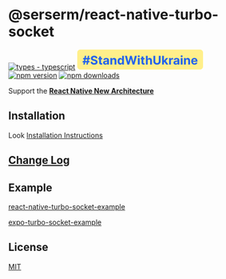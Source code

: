 # @serserm/react-native-turbo-socket

[![types - typescript](https://img.shields.io/npm/types/badge-maker)](https://www.typescriptlang.org)
[![StandWithUkraine](https://raw.githubusercontent.com/vshymanskyy/StandWithUkraine/main/badges/StandWithUkraine.svg)](https://github.com/vshymanskyy/StandWithUkraine/blob/main/docs/README.md)
<br/>
[![npm version](https://img.shields.io/npm/v/@serserm/react-native-turbo-socket.svg)](https://www.npmjs.com/package/@serserm/react-native-turbo-socket)
[![npm downloads](https://img.shields.io/npm/dm/@serserm/react-native-turbo-socket.svg)](https://www.npmjs.com/package/@serserm/react-native-turbo-socket)

Support the **[React Native New Architecture](https://reactnative.dev/docs/the-new-architecture/landing-page)**

## Installation

Look [Installation Instructions](https://github.com/serserm/react-native-turbo-socket/blob/main/docs/installation.md)

## [Change Log](https://github.com/serserm/react-native-turbo-socket/blob/main/CHANGELOG.md)

## Example

[react-native-turbo-socket-example](https://github.com/serserm/react-native-turbo-socket/blob/main/examples/native)

[expo-turbo-socket-example](https://github.com/serserm/react-native-turbo-socket/blob/main/examples/expo-app)

## License

[MIT](LICENSE)
